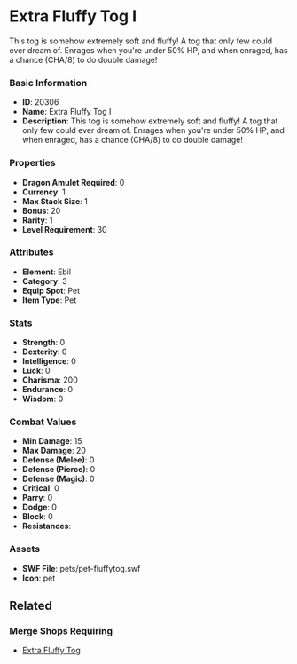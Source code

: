 # Extra Fluffy Tog I

This tog is somehow extremely soft and fluffy! A tog that only few could ever dream of. Enrages when you're under 50% HP, and when enraged, has a chance (CHA/8) to do double damage!

### Basic Information

- **ID**: 20306
- **Name**: Extra Fluffy Tog I
- **Description**: This tog is somehow extremely soft and fluffy! A tog that only few could ever dream of. Enrages when you&#039;re under 50% HP, and when enraged, has a chance (CHA/8) to do double damage!

### Properties

- **Dragon Amulet Required**: 0
- **Currency**: 1
- **Max Stack Size**: 1
- **Bonus**: 20
- **Rarity**: 1
- **Level Requirement**: 30

### Attributes

- **Element**: Ebil
- **Category**: 3
- **Equip Spot**: Pet
- **Item Type**: Pet

### Stats

- **Strength**: 0
- **Dexterity**: 0
- **Intelligence**: 0
- **Luck**: 0
- **Charisma**: 200
- **Endurance**: 0
- **Wisdom**: 0

### Combat Values

- **Min Damage**: 15
- **Max Damage**: 20
- **Defense (Melee)**: 0
- **Defense (Pierce)**: 0
- **Defense (Magic)**: 0
- **Critical**: 0
- **Parry**: 0
- **Dodge**: 0
- **Block**: 0
- **Resistances**: 

### Assets

- **SWF File**: pets/pet-fluffytog.swf
- **Icon**: pet

## Related

### Merge Shops Requiring

- [Extra Fluffy Tog](../merge-shops/348-extra-fluffy-tog.md)

